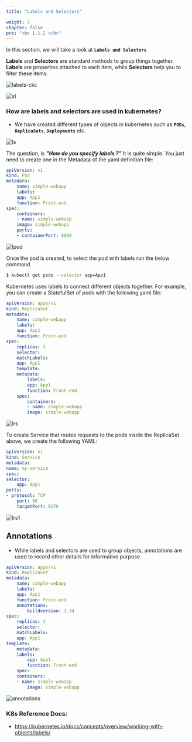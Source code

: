 ```yaml
---
title: "Labels and Selectors"

weight: 2
chapter: false
pre: "<b> 1.1.2 </b>"
---
```


In this section, we will take a look at **`Labels and Selectors`**

**Labels** and **Selectors** are standard methods to group things together. **Labels** are properties attached to each item, while **Selectors** help you to filter these items.

![labels-ckc](../../images/labels-ckc.PNG)
 
![sl](../../images/sl.PNG)
  
### How are labels and selectors are used in kubernetes?

- We have created different types of objects in kubernetes such as **`PODs`**, **`ReplicaSets`**, **`Deployments`** etc.
  
![ls](../../images/ls.PNG)
  
The question, is **_"How do you specify labels ?"_** It is quite simple. You just need to create one in the Metadata of the yaml definition file:

```yaml
apiVersion: v1
kind: Pod
metadata:
    name: simple-webapp
    labels:
    app: App1
    function: Front-end
spec:
    containers:
    - name: simple-webapp
    image: simple-webapp
    ports:
    - containerPort: 8080
```
![lpod](../../images/lpod.PNG)
 
Once the pod is created, to select the pod with labels run the below command
```bash
$ kubectl get pods --selector app=App1
```

Kubernetes uses labels to connect different objects together. For example, you can create a StatefulSet of pods with the following yaml file:

```yaml
apiVersion: apps/v1
kind: ReplicaSet
metadata:
    name: simple-webapp
    labels:
    app: App1
    function: Front-end
spec:
    replicas: 3
    selector:
    matchLabels:
    app: App1
    template:
    metadata:
        labels:
        app: App1
        function: Front-end
    spec:
        containers:
        - name: simple-webapp
        image: simple-webapp   
```

![lrs](../../images/lrs.PNG)

To create Service that routes requests to the pods inside the ReplicaSet above, we create the following YAML:
 
```yaml
apiVersion: v1
kind: Service
metadata:
name: my-service
spec:
selector:
    app: App1
ports:
- protocol: TCP
    port: 80
    targetPort: 9376 
```
![lrs1](../../images/lrs1.PNG)
  
## Annotations
- While labels and selectors are used to group objects, annotations are used to record other details for informative purpose.
```yaml
apiVersion: apps/v1
kind: ReplicaSet
metadata:
    name: simple-webapp
    labels:
    app: App1
    function: Front-end
    annotations:
        buildversion: 1.34
spec:
    replicas: 3
    selector:
    matchLabels:
    app: App1
template:
    metadata:
    labels:
        app: App1
        function: Front-end
    spec:
    containers:
    - name: simple-webapp
        image: simple-webapp   
```
![annotations](../../images/annotations.PNG)

### K8s Reference Docs:
- https://kubernetes.io/docs/concepts/overview/working-with-objects/labels/